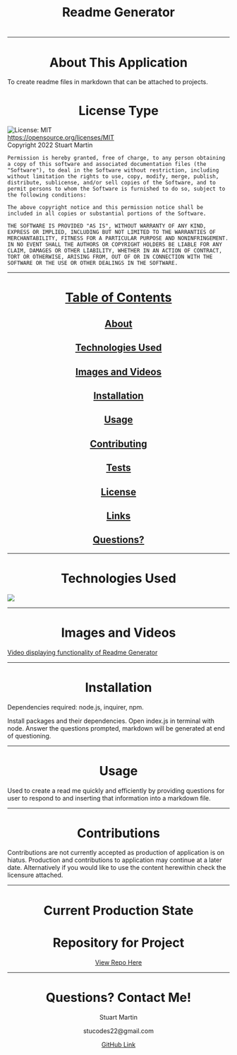 <h1 align="center" id="top"> Readme Generator </h1>
  <h1 align="center"></h1>
  
  ---
  
  <h1 align="center" id="about">About This Application</h1>
  
  To create readme files in markdown that can be attached to projects.

  <h1 align="center" id="license">License Type</h1>


  ![License: MIT](https://img.shields.io/badge/License-MIT-yellow.svg)
  <br>
  https://opensource.org/licenses/MIT
  <br>
  Copyright 2022 Stuart Martin 

    Permission is hereby granted, free of charge, to any person obtaining a copy of this software and associated documentation files (the "Software"), to deal in the Software without restriction, including without limitation the rights to use, copy, modify, merge, publish, distribute, sublicense, and/or sell copies of the Software, and to permit persons to whom the Software is furnished to do so, subject to the following conditions:
    
    The above copyright notice and this permission notice shall be included in all copies or substantial portions of the Software.
    
    THE SOFTWARE IS PROVIDED "AS IS", WITHOUT WARRANTY OF ANY KIND, EXPRESS OR IMPLIED, INCLUDING BUT NOT LIMITED TO THE WARRANTIES OF MERCHANTABILITY, FITNESS FOR A PARTICULAR PURPOSE AND NONINFRINGEMENT. IN NO EVENT SHALL THE AUTHORS OR COPYRIGHT HOLDERS BE LIABLE FOR ANY CLAIM, DAMAGES OR OTHER LIABILITY, WHETHER IN AN ACTION OF CONTRACT, TORT OR OTHERWISE, ARISING FROM, OUT OF OR IN CONNECTION WITH THE SOFTWARE OR THE USE OR OTHER DEALINGS IN THE SOFTWARE.
  
  ---
  
  <h1 align="center"><a href="#top">Table of Contents</a></h1>
  <h2 align="center"><a href="#about">About</a></h2>
  <h2 align="center"><a href="#technologies">Technologies Used</a></h2>
  <h2 align="center"><a href="#images">Images and Videos</a></h2>
  <h2 align="center"><a href="#installation">Installation</a></h2>
  <h2 align="center"><a href="#usage">Usage</a></h2>
  <h2 align="center"><a href="#contributing">Contributing</a></h2>
  <h2 align="center"><a href="#tests">Tests</a></h2>
  <h2 align="center"><a href="#license">License</a></h2>
  <h2 align="center"><a href="#current">Links</a></h2>
  <h2 align="center"><a href="#questions">Questions?</a></h2>
  
  ---
  
  <h1 align="center" id="technologies">Technologies Used</h1>
  
   

   

  <img src="https://img.shields.io/badge/JavaScript-red"/>
  
  ---
  
  <h1 align="center" id="images">Images and Videos</h1>
    
  <a href="https://drive.google.com/file/d/196dDLRxSlPJeqNJsBOCjVRaEw1XEtC45/view">Video displaying functionality of Readme Generator</a>
  
  ---
  
  <h1 align="center" id="installation">Installation</h1>
  
  Dependencies required: node.js, inquirer, npm.

  Install packages and their dependencies. Open index.js in terminal with node. Answer the questions prompted, markdown will be generated at end of questioning.
  
  ---
  
  <h1 align="center" id="usage">Usage</h1>
  
  Used to create a read me quickly and efficiently by providing questions for user to respond to and inserting that information into a markdown file.
  
  ---
  
  <h1 align="center" id="contributions">Contributions</h1>
  
Contributions are not currently accepted as production of application is on hiatus. Production and contributions to application may continue at a later date. Alternatively if you would like to use the content herewithin check the licensure attached.
  
  ---
  
  <h1 align="center"id="current">Current Production State</h1>
  
  <h1 align="center">Repository for Project</h1>
  
  <p align="center"><a href="https://github.com/StuMartin22/readme-generator">View Repo Here</a></p>
  
  ---
  
  <h1 align="center" id="questions">Questions? Contact Me!</h1>
  
  <p align="center">Stuart Martin</p>
  <p align="center">stucodes22@gmail.com</p>
  <p align="center"><a href="https://github.com/StuMartin22" >GitHub Link</a></p>